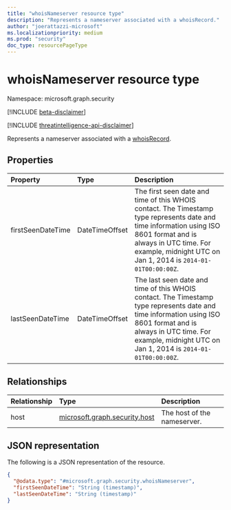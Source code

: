 ```yaml
---
title: "whoisNameserver resource type"
description: "Represents a nameserver associated with a whoisRecord."
author: "joerattazzi-microsoft"
ms.localizationpriority: medium
ms.prod: "security"
doc_type: resourcePageType
---
```


# whoisNameserver resource type

Namespace: microsoft.graph.security

[!INCLUDE [beta-disclaimer](../../includes/beta-disclaimer.md)]

[!INCLUDE [threatintelligence-api-disclaimer](../../includes/threatintelligence-api-disclaimer.md)]

Represents a nameserver associated with a [whoisRecord](../resources/security-whoisrecord.md).

## Properties

|Property|Type|Description|
|:---|:---|:---|
|firstSeenDateTime|DateTimeOffset|The first seen date and time of this WHOIS contact. The Timestamp type represents date and time information using ISO 8601 format and is always in UTC time. For example, midnight UTC on Jan 1, 2014 is `2014-01-01T00:00:00Z`.|
|lastSeenDateTime|DateTimeOffset|The last seen date and time of this WHOIS contact. The Timestamp type represents date and time information using ISO 8601 format and is always in UTC time. For example, midnight UTC on Jan 1, 2014 is `2014-01-01T00:00:00Z`.|

## Relationships

|Relationship|Type|Description|
|:---|:---|:---|
|host|[microsoft.graph.security.host](../resources/security-host.md)|The host of the nameserver.|

## JSON representation

The following is a JSON representation of the resource.

<!-- {
  "blockType": "resource",
  "@odata.type": "microsoft.graph.security.whoisNameserver"
}
-->
``` json
{
  "@odata.type": "#microsoft.graph.security.whoisNameserver",
  "firstSeenDateTime": "String (timestamp)",
  "lastSeenDateTime": "String (timestamp)"
}
```

